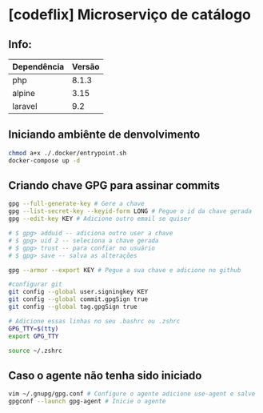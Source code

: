 # [codeflix] Microserviço de catálogo

## Info:

| Dependência | Versão |
|-------------|--------|
| php         | 8.1.3  |
| alpine      | 3.15   |
| laravel     | 9.2    |

## Iniciando ambiênte de denvolvimento

~~~bash
chmod a+x ./.docker/entrypoint.sh
docker-compose up -d
~~~

## Criando chave GPG para assinar commits 

```bash
gpg --full-generate-key # Gere a chave
gpg --list-secret-key --keyid-form LONG # Pegue o id da chave gerada
gpg --edit-key KEY # Adicione outro email se quiser

# $ gpg> adduid -- adiciona outro user a chave
# $ gpg> uid 2 -- seleciona a chave gerada
# $ gpg> trust -- para confiar no usuário
# $ gpg> save -- salva as alterações

gpg --armor --export KEY # Pegue a sua chave e adicione no github

#configurar git
git config --global user.signingkey KEY
git config --global commit.gpgSign true
git config --global tag.gpgSign true

# Adicione essas linhas no seu .bashrc ou .zshrc 
GPG_TTY=$(tty)
export GPG_TTY

source ~/.zshrc
```

## Caso o agente não tenha sido iniciado

```bash
vim ~/.gnupg/gpg.conf # Configure o agente adicione use-agent e salve
gpgconf --launch gpg-agent # Inicie o agente
```

